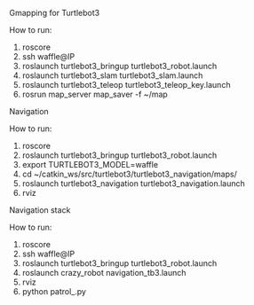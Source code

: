 Gmapping for Turtlebot3

How to run:
1. roscore
2. ssh waffle@IP
3. roslaunch turtlebot3_bringup turtlebot3_robot.launch
4. roslaunch turtlebot3_slam turtlebot3_slam.launch
5. roslaunch turtlebot3_teleop turtlebot3_teleop_key.launch
6. rosrun map_server map_saver -f ~/map


Navigation 

How to run: 
1. roscore
2. roslaunch turtlebot3_bringup turtlebot3_robot.launch
3. export TURTLEBOT3_MODEL=waffle
4. cd ~/catkin_ws/src/turtlebot3/turtlebot3_navigation/maps/
5. roslaunch turtlebot3_navigation turtlebot3_navigation.launch
6. rviz


Navigation stack

How to run:
1. roscore 
2. ssh waffle@IP
3. roslaunch turtlebot3_bringup turtlebot3_robot.launch
4. roslaunch crazy_robot navigation_tb3.launch
5. rviz
6. python patrol_.py
